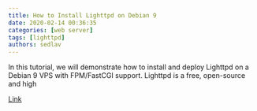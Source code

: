 ```yaml
---
title: How to Install Lighttpd on Debian 9 
date: 2020-02-14 00:36:35
categories: [web server]
tags: [lighttpd]
authors: sedlav
---
```


In this tutorial, we will demonstrate how to install and deploy Lighttpd on a Debian 9 VPS with FPM/FastCGI support. Lighttpd is a free, open-source and high

[Link](https://www.rosehosting.com/blog/how-to-install-lighttpd-on-debian-9/)
